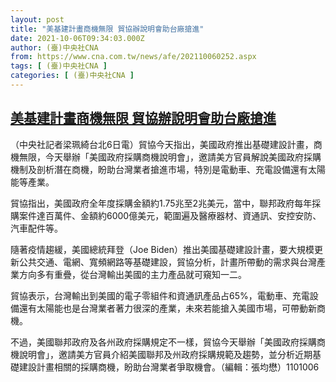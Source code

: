 ```yaml
---
layout: post
title: "美基建計畫商機無限 貿協辦說明會助台廠搶進"
date: 2021-10-06T09:34:03.000Z
author: (臺)中央社CNA
from: https://www.cna.com.tw/news/afe/202110060252.aspx
tags: [ (臺)中央社CNA ]
categories: [ (臺)中央社CNA ]
---
```

<!--1633512843000-->
[美基建計畫商機無限 貿協辦說明會助台廠搶進](https://www.cna.com.tw/news/afe/202110060252.aspx)
------

<div>
<div></div><div><p>（中央社記者梁珮綺台北6日電）貿協今天指出，美國政府推出基礎建設計畫，商機無限，今天舉辦「美國政府採購商機說明會」，邀請美方官員解說美國政府採購機制及剖析潛在商機，盼助台灣業者搶進市場，特別是電動車、充電設備還有太陽能等產業。</p><p>貿協指出，美國政府全年度採購金額約1.75兆至2兆美元，當中，聯邦政府每年採購案件達百萬件、金額約6000億美元，範圍遍及醫療器材、資通訊、安控安防、汽車配件等。</p><p>隨著疫情趨緩，美國總統拜登（Joe Biden）推出美國基礎建設計畫，要大規模更新公共交通、電網、寬頻網路等基礎建設，貿協分析，計畫所帶動的需求與台灣產業方向多有重疊，從台灣輸出美國的主力產品就可窺知一二。</p><p>貿協表示，台灣輸出到美國的電子零組件和資通訊產品占65%，電動車、充電設備還有太陽能也是台灣業者著力很深的產業，未來若能搶入美國市場，可帶動新商機。</p><p>不過，美國聯邦政府及各州政府採購規定不一樣，貿協今天舉辦「美國政府採購商機說明會」，邀請美方官員介紹美國聯邦及州政府採購規範及趨勢，並分析近期基礎建設計畫相關的採購商機，盼助台灣業者爭取機會。（編輯：張均懋）1101006</p></div>
</div>
